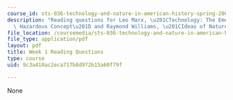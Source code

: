 ```yaml
---
course_id: sts-036-technology-and-nature-in-american-history-spring-2008
description: "Reading questions for Leo Marx, \u201CTechnology: The Emergence of a\
  \ Hazardous Concept\u201D and Raymond Williams, \u201CIdeas of Nature.\u201D"
file_location: /coursemedia/sts-036-technology-and-nature-in-american-history-spring-2008/9c3a410ac2eca717b8d972b15a60f79f_quest1.pdf
file_type: application/pdf
layout: pdf
title: Week 1 Reading Questions
type: course
uid: 9c3a410ac2eca717b8d972b15a60f79f

---
```

None
